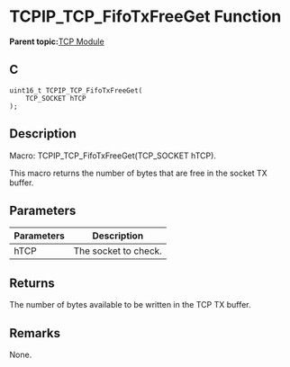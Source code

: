 # TCPIP\_TCP\_FifoTxFreeGet Function

**Parent topic:**[TCP Module](GUID-9461917B-27CE-44ED-80DB-67D963896E8F.md)

## C

```
uint16_t TCPIP_TCP_FifoTxFreeGet(
    TCP_SOCKET hTCP
);
```

## Description

Macro: TCPIP\_TCP\_FifoTxFreeGet\(TCP\_SOCKET hTCP\).

This macro returns the number of bytes that are free in the socket TX buffer.

## Parameters

|Parameters|Description|
|----------|-----------|
|hTCP|The socket to check.|

## Returns

The number of bytes available to be written in the TCP TX buffer.

## Remarks

None.

